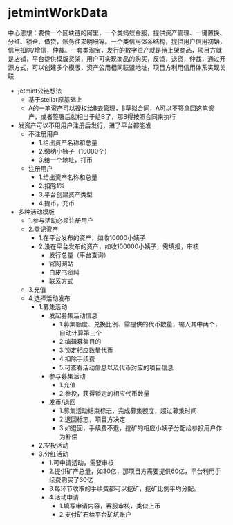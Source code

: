 # jetmintWorkData
  中心思想：要做一个区块链的阿里，一个类蚂蚁金服，提供资产管理、一键置换、分红、锁仓、借贷，账务往来明细等。一个类信用体系结构，提供用户信用初始，信用扣除/增信，仲裁。一套类淘宝，发行的数字资产就是待上架商品，项目方就是店铺，平台提供模版货架，用户可实现商品的购买，反馈，退货，仲裁，通过开源方式，可以创建多个模版，资产公用相同联盟地址，项目方利用信用体系实现关联
  - jetmint公链想法
    - 基于stellar原基础上
    - A的一笔资产可以授权给B去管理，B草拟合同，A可以不签拿回这笔资产，或者签署后就相当于给B了，那B得按照合同来执行
  - 发资产可以不用用户注册后发行，进了平台都能发
    - 不注册用户
      - 1.给出资产名称和总量
      - 2.缴纳小姨子（10000个）
      - 3.给一个地址，打币
    - 注册用户
      - 1.给出资产名称和总量
      - 2.扣除1%
      - 3.平台创建资产类型
      - 4.提币，充币
  - 多种活动模版
    - 1.参与活动必须注册用户
    - 2.登记资产
      - 1.在平台发布的资产，如收10000小姨子
      - 2.没在平台发布的资产，如收100000小姨子，需填报，审核
        - 发行总量（平台查询）
        - 官网网站
        - 白皮书资料
        - 联系方式
    - 3.充值
    - 4.选择活动发布
      - 1.募集活动
        - 发起募集活动信息
          - 1.募集额度、兑换比例、需提供的代币数量，输入其中两个，自动计算第三个
          - 2.编辑募集目的
          - 3.锁定相应数量代币
          - 4.扣除手续费
          - 5.可查看活动信息以及代币对应的项目信息
        - 参与募集活动
          - 1.充值
          - 2.参投，获得锁定的相应代币数量
        - 发币/退回
          - 1.募集活动结束标志，完成募集额度，超过募集时间
          - 2.退回标志，项目方决定
          - 3.如退回，手续费不退，挖矿的相应小姨子分配给参投用户作为补偿
      - 2.空投活动
      - 3.分红活动
        - 1.可申请活动，需要审核
        - 2.提供矿产总量，如30亿，那项目方需要提供60亿，平台利用手续费购买了30亿
        - 3.每环节收取的手续费都可以挖矿，挖矿比例平均分配。
        - 4.活动申请
          - 1.填写申请内容，客服审核，类似上币
          - 2.支付矿石给平台矿坑账户
